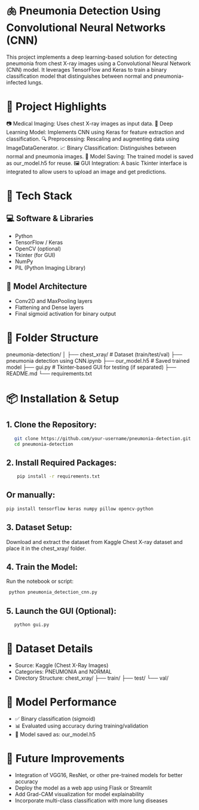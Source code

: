 # 🫁 Pneumonia Detection Using Convolutional Neural Networks (CNN)

This project implements a deep learning-based solution for detecting pneumonia from chest X-ray images using a Convolutional Neural Network (CNN) model. It leverages TensorFlow and Keras to train a binary classification model that distinguishes between normal and pneumonia-infected lungs.

# 📌 Project Highlights

📷 Medical Imaging: Uses chest X-ray images as input data.
🧠 Deep Learning Model: Implements CNN using Keras for feature extraction and classification.
🔍 Preprocessing: Rescaling and augmenting data using ImageDataGenerator.
📈 Binary Classification: Distinguishes between normal and pneumonia images.
💾 Model Saving: The trained model is saved as our_model.h5 for reuse.
🖼️ GUI Integration: A basic Tkinter interface is integrated to allow users to upload an image and get predictions.


# 🧰 Tech Stack
## 💻 Software & Libraries

- Python
- TensorFlow / Keras
- OpenCV (optional)
- Tkinter (for GUI)
- NumPy
- PIL (Python Imaging Library)

## 🧪 Model Architecture

- Conv2D and MaxPooling layers
- Flattening and Dense layers
- Final sigmoid activation for binary output


# 📁 Folder Structure

pneumonia-detection/
│
├── chest_xray/              # Dataset (train/test/val)
├── pneumonia detection using CNN.ipynb
├── our_model.h5             # Saved trained model
├── gui.py                   # Tkinter-based GUI for testing (if separated)
├── README.md
└── requirements.txt


# 📦 Installation & Setup

## 1. Clone the Repository:
```bash
   git clone https://github.com/your-username/pneumonia-detection.git
   cd pneumonia-detection
```
   
## 2. Install Required Packages:
```bash
    pip install -r requirements.txt
```
   
## Or manually:
   ```bash
  pip install tensorflow keras numpy pillow opencv-python
   ```
## 3. Dataset Setup:
Download and extract the dataset from Kaggle Chest X-ray dataset and place it in the chest_xray/ folder.

## 4. Train the Model:
Run the notebook or script:
  ```bash
   python pneumonia_detection_cnn.py
```
   
## 5. Launch the GUI (Optional):
```bash
   python gui.py
```

   
   
# 🧪 Dataset Details

- Source: Kaggle (Chest X-Ray Images)
- Categories: PNEUMONIA and NORMAL
- Directory Structure:
chest_xray/
├── train/
├── test/
└── val/


# 🧠 Model Performance

- ✅ Binary classification (sigmoid)
- 📊 Evaluated using accuracy during training/validation
- 📁 Model saved as: our_model.h5


# 🚀 Future Improvements

- Integration of VGG16, ResNet, or other pre-trained models for better accuracy
- Deploy the model as a web app using Flask or Streamlit
- Add Grad-CAM visualization for model explainability
- Incorporate multi-class classification with more lung diseases


 
